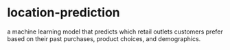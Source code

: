 # location-prediction
a machine learning model that predicts which retail outlets customers prefer based on their past purchases, product choices, and demographics.
